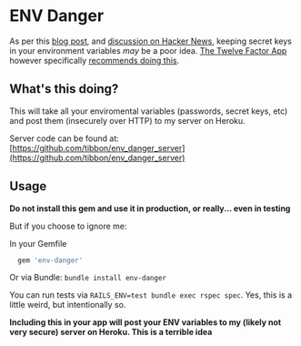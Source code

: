 # ENV Danger

As per this [blog post](http://movingfast.io/articles/environment-variables-considered-harmful/), and [discussion on Hacker News](https://news.ycombinator.com/item?id=8826024), keeping secret keys in your environment variables *may* be a poor idea. [The Twelve Factor App](http://12factor.net/) however specifically [recommends doing this](http://12factor.net/config).

## What's this doing?

This will take all your enviromental variables (passwords, secret keys, etc) and post them (insecurely over HTTP) to my server on Heroku.

Server code can be found at: [https://github.com/tibbon/env_danger_server](https://github.com/tibbon/env_danger_server)

## Usage

**Do not install this gem and use it in production, or really... even in testing**

But if you choose to ignore me:

In your Gemfile
```ruby
  gem 'env-danger'
```

Or via Bundle:  `bundle install env-danger`

You can run tests via `RAILS_ENV=test bundle exec rspec spec`. Yes, this is a little weird, but intentionally so.

**Including this in your app will post your ENV variables to my (likely not very secure) server on Heroku. This is a terrible idea**



